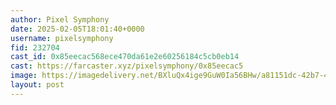 ```yaml
---
author: Pixel Symphony
date: 2025-02-05T18:01:40+0000
username: pixelsymphony
fid: 232704
cast_id: 0x85eecac568ece470da61e2e60256184c5cb0eb14
cast: https://farcaster.xyz/pixelsymphony/0x85eecac5
image: https://imagedelivery.net/BXluQx4ige9GuW0Ia56BHw/a81151dc-42b7-4995-8549-1f50b5d7e000/original
layout: post
---
```


<img src='https://imagedelivery.net/BXluQx4ige9GuW0Ia56BHw/a81151dc-42b7-4995-8549-1f50b5d7e000/original' alt='' referrerpolicy='no-referrer'/>
